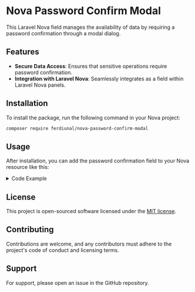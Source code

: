 # Nova Password Confirm Modal

This Laravel Nova field manages the availability of data by requiring a password confirmation through a modal dialog.

## Features

- **Secure Data Access**: Ensures that sensitive operations require password confirmation.
- **Integration with Laravel Nova**: Seamlessly integrates as a field within Laravel Nova panels.

## Installation

To install the package, run the following command in your Nova project:

```bash
composer require ferdiunal/nova-password-confirm-modal
```

## Usage

After installation, you can add the password confirmation field to your Nova resource like this:

<details>

<summary>Code Example</summary>

```php

namespace App\Nova;

use Ferdiunal\NovaPasswordConfirmModal\NovaPasswordConfirmModal;
use Illuminate\Http\Request;
use Illuminate\Validation\Rules;
use Laravel\Nova\Fields\Gravatar;
use Laravel\Nova\Fields\ID;
use Laravel\Nova\Fields\Text;
use Laravel\Nova\Http\Requests\NovaRequest;

class User extends Resource
{
    public static function permissionsForAbilities(): array
    {
        return Permissions::$users;
    }

    /**
     * The model the resource corresponds to.
     *
     * @var class-string<\App\Models\User>
     */
    public static $model = \App\Models\User::class;

    /**
     * The single value that should be used to represent the resource when being displayed.
     *
     * @var string
     */
    public static $title = 'name';

    /**
     * The columns that should be searched.
     *
     * @var array
     */
    public static $search = [
        'id', 'name', 'email',
    ];

    /**
     * Get the fields displayed by the resource.
     *
     * @return array
     */
    public function fields(NovaRequest $request)
    {
        return [
            ID::make()->sortable()->hideFromIndex(),
            Gravatar::make()->maxWidth(50),
            Text::make('Name')
                ->sortable()
                ->maxlength(255)
                ->enforceMaxlength()
                ->rules('required', 'max:255'),

            NovaPasswordConfirmModal::make('Passport Number', 'email')
                ->lockField()
                ->maskChar('#') //  Character to use for masking. (*,#,-,+)
                ->maskIndent(4, 3) // The number of characters to appear at the start or end of the data.
                ->countdown(3) // The data is masked back after the second you provide.,
        ];
    }

    /**
     * Get the cards available for the request.
     *
     * @return array
     */
    public function cards(NovaRequest $request)
    {
        return [];
    }

    /**
     * Get the filters available for the resource.
     *
     * @return array
     */
    public function filters(NovaRequest $request)
    {
        return [];
    }

    /**
     * Get the lenses available for the resource.
     *
     * @return array
     */
    public function lenses(NovaRequest $request)
    {
        return [];
    }

    /**
     * Get the actions available for the resource.
     *
     * @return array
     */
    public function actions(NovaRequest $request)
    {
        return [];
    }
}

```

</details>

## License

This project is open-sourced software licensed under the [MIT license](https://github.com/ferdiunal/nova-password-confirm-modal/blob/main/LICENSE).

## Contributing

Contributions are welcome, and any contributors must adhere to the project's code of conduct and licensing terms.

## Support

For support, please open an issue in the GitHub repository.
